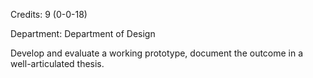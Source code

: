 Credits: 9 (0-0-18)

Department: Department of Design

Develop and evaluate a working prototype, document the outcome in a well-articulated thesis.